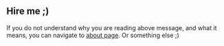 <div class="page-header">
  <h2>Hire me ;)</h2>
</div>
<script src="render.js"></script>
<p class="lead" id="stat"></p>

If you do not understand why you are reading above message, and what it means, you can navigate to [about page](http://alapunov.tk/#about). Or something else ;)
